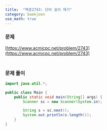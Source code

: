 ```yaml
---
title:  "백준2743: 단어 길이 재기"
category: baekjoon
use_math: true
---
```




### 문제

[https://www.acmicpc.net/problem/2743](https://www.acmicpc.net/problem/2743)



### <br>문제 풀이

```java
import java.util.*;

public class Main {
    public static void main(String[] args) {
        Scanner sc = new Scanner(System.in);

        String s = sc.next();
        System.out.println(s.length());
    }
}
```

